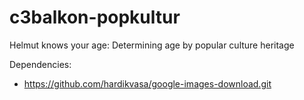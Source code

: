 # c3balkon-popkultur
Helmut knows your age: Determining age by popular culture heritage

Dependencies: 
- https://github.com/hardikvasa/google-images-download.git

